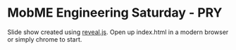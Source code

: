 # MobME Engineering Saturday - PRY

Slide show created using [reveal.js](https://github.com/hakimel/reveal.js). Open up index.html in a modern browser or simply chrome to start. 
